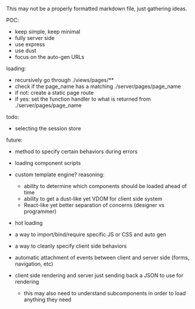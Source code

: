 This may not be a properly formatted markdown file, just gathering ideas.

POC:
- keep simple, keep minimal
- fully server side
- use express
- use dust
- focus on the auto-gen URLs

loading:
- recursively go through ./views/pages/**
- check if the page_name has a matching ./server/pages/page_name
- if not: create a static page route
- if yes: set the function handler to what is returned from ./server/pages/page_name

todo:
- selecting the session store

future:
- method to specify certain behaviors during errors

- loading component scripts

- custom template engine? reasoning:
    - ability to determine which components should be loaded ahead of time
    - ability to get a dust-like yet VDOM for client side system
    - React-like yet better separation of concerns (designer vs programmer)

- hot loading

- a way to import/bind/require specific JS or CSS and auto gen

- a way to cleanly specify client side behaviors

- automatic attachment of events between client and server side (forms, navigation, etc)

- client side rendering and server just sending back a JSON to use for rendering
    - this may also need to understand subcomponents in order to load anything they need
